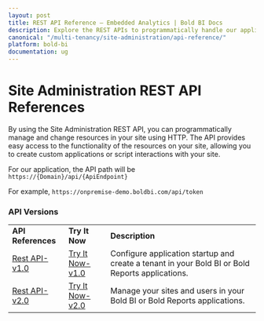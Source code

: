 ```yaml
---
layout: post
title: REST API Reference – Embedded Analytics | Bold BI Docs
description: Explore the REST APIs to programmatically handle our application server operations. It lets you access the functionality behind the resources on your site.
canonical: "/multi-tenancy/site-administration/api-reference/"
platform: bold-bi
documentation: ug
---
```


# Site Administration REST API References

By using the Site Administration REST API, you can programmatically manage and change resources in your site using HTTP. The API provides easy access to the functionality of the resources on your site, allowing you to create custom applications or script interactions with your site.

For our application, the API path will be `https://{Domain}/api/{ApiEndpoint}`

For example, `https://onpremise-demo.boldbi.com/api/token`

### API Versions 

<table>
<tr>
    <td>
       <span style="font-weight:bold">API References</span>
    </td>
    <td>
        <span style="font-weight:bold">Try It Now</span>
    </td>
    <td>
        <span style="font-weight:bold">Description</span>
     </td>
  </tr>
  <tr>
    <td>
        <a href="/site-administration/api-reference/v1.0/api-reference/">Rest API-v1.0</a>
    </td>
    <td>
        <a href="/site-administration/api-reference/v1.0/try-it-now/">Try It Now-v1.0</a>
    </td>
    <td>
        Configure application startup and create a tenant in your Bold BI or Bold Reports applications.
     </td>
  </tr>
  <tr>
    <td>
        <a href="/site-administration/api-reference/v2.0/api-reference/">Rest API-v2.0</a>
    </td>
    <td>
        <a href="/site-administration/api-reference/v2.0/try-it-now/">Try It Now-v2.0</a>
    </td>
    <td>
        Manage your sites and users in your Bold BI or Bold Reports applications.
     </td>
  </tr>
</table>